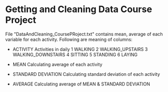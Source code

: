 # Getting and Cleaning Data Course Project

File "DataAndCleaning_CoursePRoject.txt" contains mean, average of each variable for each activity. Following are meaning of columns:

* ACTIVITY 
Activities in daily
1 WALKING
2 WALKING_UPSTAIRS
3 WALKING_DOWNSTAIRS
4 SITTING
5 STANDING
6 LAYING

* MEAN
Calculating average of each activity

* STANDARD DEVIATION
Calculating standard deviation of each activity

* AVERAGE
Calculating average of MEAN & STANDARD DEVIATION